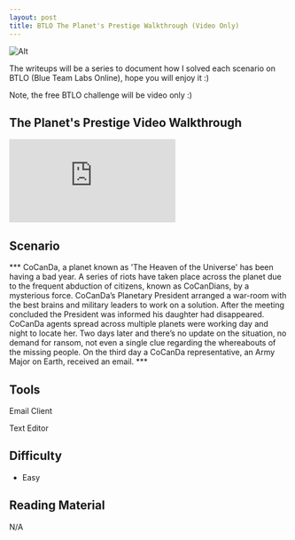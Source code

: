 ```yaml
---
layout: post
title: BTLO The Planet's Prestige Walkthrough (Video Only)
---
```

![Alt](https://bohansec.com/assets/planet/cover.jpg "Security Blue Team")

The writeups will be a series to document how I solved each scenario on BTLO (Blue Team Labs Online), hope you will enjoy it :)

Note, the free BTLO challenge will be video only :)

## The Planet's Prestige Video Walkthrough 

<div class="youtube-wrapper">
    <iframe 
            src="https://www.youtube.com/embed/Yfm7eyhvTPo"
            frameborder="0"
            allow="autoplay; encrypted-media"
            allowfullscreen></iframe>
</div>

## Scenario

*** CoCanDa, a planet known as 'The Heaven of the Universe' has been having a bad year. A series of riots have taken place across the planet due to the frequent abduction of citizens, known as CoCanDians, by a mysterious force. CoCanDa’s Planetary President arranged a war-room with the best brains and military leaders to work on a solution. After the meeting concluded the President was informed his daughter had disappeared. CoCanDa agents spread across multiple planets were working day and night to locate her. Two days later and there’s no update on the situation, no demand for ransom, not even a single clue regarding the whereabouts of the missing people. On the third day a CoCanDa representative, an Army Major on Earth, received an email.  ***

## Tools

Email Client 

Text Editor 

## Difficulty
- Easy  

## Reading Material
N/A